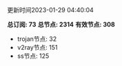 更新时间2023-01-29 04:40:04

**总订阅: 73**
**总节点: 2314**
**有效节点: 308**
- trojan节点: 32
- v2ray节点: 151
- ss节点: 125
